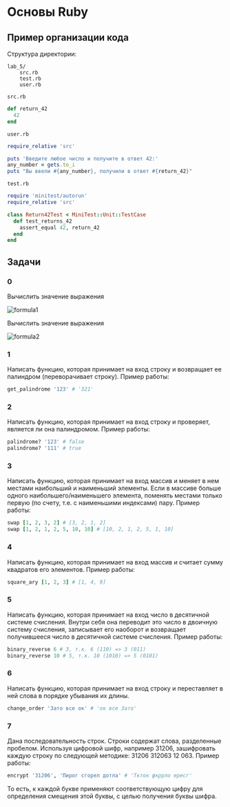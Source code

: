 # Основы Ruby

## Пример организации кода

Структура директории:

```shell
lab_5/
    src.rb
    test.rb
    user.rb
```

`src.rb`

```ruby
def return_42
  42
end
```

`user.rb`

```ruby
require_relative 'src'

puts 'Введите любое число и получите в ответ 42:'
any_number = gets.to_i
puts "Вы ввели #{any_number}, получили в ответ #{return_42}"
```

`test.rb`

```ruby
require 'minitest/autorun'
require_relative 'src'

class Return42Test < MiniTest::Unit::TestCase
  def test_returns_42
    assert_equal 42, return_42
  end
end
```

## Задачи

### 0

Вычислить значение выражения

![formula1](https://render.githubusercontent.com/render/math?math=a%20%3D%20%7B%7By%20-%20x%5E2%7D%20%5Cover%20%7Bx%20-%20%7By%7D%20%5Cover%20%7Bb%20%2B%20x%5E2%7D%7D%7D&mode=display)

Вычислить значение выражения

![formula2](https://render.githubusercontent.com/render/math?math=%7Ctg%7B%7Bx%5E2%20%5Ccdot%20%28x%20-%202%29%7D%20%5Cover%20%7Be%5Ex%7D%7D%7C&mode=display)

### 1

Написать функцию, которая принимает на вход строку и возвращает ее палиндром (переворачивает строку). Пример работы:

```ruby
get_palindrome '123' # '321'
```

### 2

Написать функцию, которая принимает на вход строку и проверяет, является ли она палиндромом. Пример работы:

```ruby
palindrome? '123' # false
palindrome? '111' # true
```

### 3

Написать функцию, которая принимает на вход массив и меняет в нем местами наибольший и наименьший элементы. Если в массиве больше одного наибольшего/наименьшего элемента, поменять местами только первую (по счету, т.е. с наименьшими индексами) пару. Пример работы:

```ruby
swap [1, 2, 3, 2] # [3, 2, 1, 2]
swap [1, 2, 1, 2, 5, 10, 10] # [10, 2, 1, 2, 5, 1, 10]
```

### 4

Написать функцию, которая принимает на вход массив и считает сумму квадратов его элементов. Пример работы:

```ruby
square_ary [1, 2, 3] # [1, 4, 9]
```

### 5

Написать функцию, которая принимает на вход число в десятичной системе счисления. Внутри себя она переводит это число в двоичную систему счисления, записывает его наоборот и возвращает получившееся число в десятичной системе счисления. Пример работы:

```ruby
binary_reverse 6 # 3, т.к. 6 (110) => 3 (011)
binary_reverse 10 # 5, т.к. 10 (1010) => 5 (0101)
```

### 6

Написать функцию, которая принимает на вход строку и переставляет в ней слова в порядке убывания их длины.

```ruby
change_order 'Зато все ок' # 'ок все Зато'
```

### 7

Дана последовательность строк. Строки содержат слова, разделенные пробелом. Используя цифровой шифр, например 31206, зашифровать каждую строку по следующей методике: 31206 312063 12 063. Пример работы:

```ruby
encrypt '31206', 'Пирог сгорел дотла' # 'Ткток фкррло ересг'
```

То есть, к каждой букве применяют соответствующую цифру для определения смещения этой буквы, с целью получения буквы шифра.
